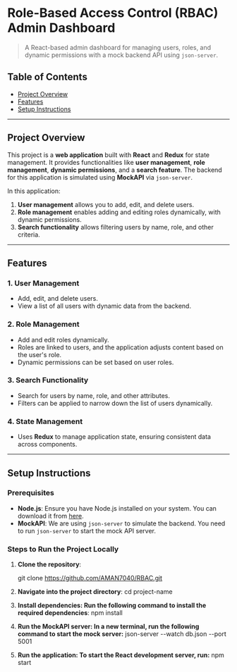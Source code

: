 # Role-Based Access Control (RBAC) Admin Dashboard

> A React-based admin dashboard for managing users, roles, and dynamic permissions with a mock backend API using `json-server`.

## Table of Contents
- [Project Overview](#project-overview)
- [Features](#features)
- [Setup Instructions](#setup-instructions)


---

## Project Overview

This project is a **web application** built with **React** and **Redux** for state management. It provides functionalities like **user management**, **role management**, **dynamic permissions**, and a **search feature**. The backend for this application is simulated using **MockAPI** via `json-server`.

In this application:
1. **User management** allows you to add, edit, and delete users.
2. **Role management** enables adding and editing roles dynamically, with dynamic permissions.
3. **Search functionality** allows filtering users by name, role, and other criteria.

---

## Features

### 1. User Management
- Add, edit, and delete users.
- View a list of all users with dynamic data from the backend.

### 2. Role Management
- Add and edit roles dynamically.
- Roles are linked to users, and the application adjusts content based on the user's role.
- Dynamic permissions can be set based on user roles.

### 3. Search Functionality
- Search for users by name, role, and other attributes.
- Filters can be applied to narrow down the list of users dynamically.

### 4. State Management
- Uses **Redux** to manage application state, ensuring consistent data across components.

---

## Setup Instructions

### Prerequisites
- **Node.js**: Ensure you have Node.js installed on your system. You can download it from [here](https://nodejs.org/).
- **MockAPI**: We are using `json-server` to simulate the backend. You need to run `json-server` to start the mock API server.

### Steps to Run the Project Locally

1. **Clone the repository**:
   
   git clone https://github.com/AMAN7040/RBAC.git


2. **Navigate into the project directory**:
   cd project-name

3. **Install dependencies: Run the following command to install the required dependencies**:
   npm install

4. **Run the MockAPI server: In a new terminal, run the following command to start the mock server:**
   json-server --watch db.json --port 5001

5. **Run the application: To start the React development server, run:**
   npm start

